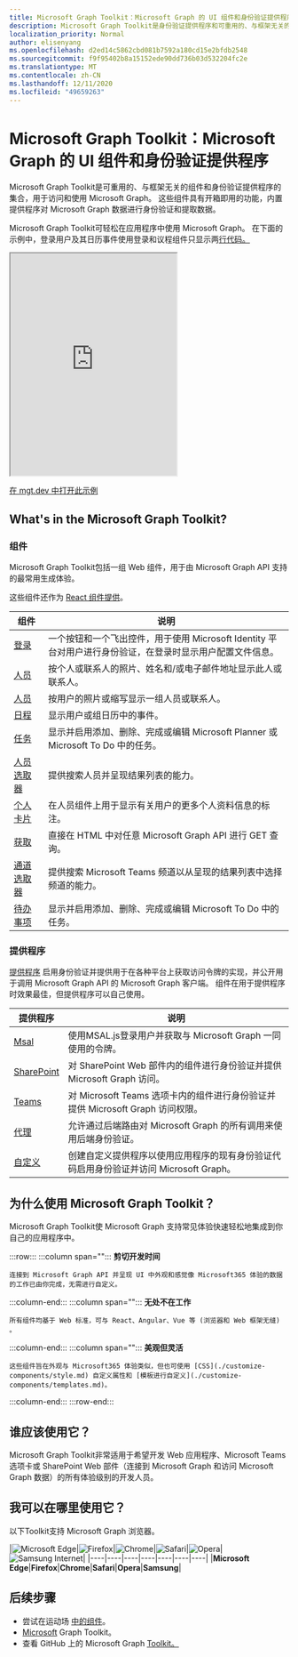```yaml
---
title: Microsoft Graph Toolkit：Microsoft Graph 的 UI 组件和身份验证提供程序
description: Microsoft Graph Toolkit是身份验证提供程序和可重用的、与框架无关的 Web 组件的集合，用于访问和使用 Microsoft Graph。
localization_priority: Normal
author: elisenyang
ms.openlocfilehash: d2ed14c5862cbd081b7592a180cd15e2bfdb2548
ms.sourcegitcommit: f9f95402b8a15152ede90dd736b03d532204fc2e
ms.translationtype: MT
ms.contentlocale: zh-CN
ms.lasthandoff: 12/11/2020
ms.locfileid: "49659263"
---
```

# <a name="microsoft-graph-toolkit-ui-components-and-authentication-providers-for-microsoft-graph"></a>Microsoft Graph Toolkit：Microsoft Graph 的 UI 组件和身份验证提供程序 

Microsoft Graph Toolkit是可重用的、与框架无关的组件和身份验证提供程序的集合，用于访问和使用 Microsoft Graph。 这些组件具有开箱即用的功能，内置提供程序对 Microsoft Graph 数据进行身份验证和提取数据。

Microsoft Graph Toolkit可轻松在应用程序中使用 Microsoft Graph。 在下面的示例中，登录用户及其日历事件使用登录和议程组件只显示两[行代码。](./components/agenda.md) [](./components/login.md)

<iframe src="https://mgt.dev/iframe.html?id=samples-general--login-to-show-agenda&source=docs&source=docs" height="400"></iframe>

[在 mgt.dev 中打开此示例](https://mgt.dev/?path=/story/samples-general--login-to-show-agenda&source=docs)

## <a name="whats-in-the-microsoft-graph-toolkit"></a>What's in the Microsoft Graph Toolkit?

### <a name="components"></a>组件

Microsoft Graph Toolkit包括一组 Web 组件，用于由 Microsoft Graph API 支持的最常用生成体验。 

这些组件还作为 [React 组件提供](./get-started/mgt-react.md)。

|组件|说明|
|---------|-----------|
|[登录](./components/login.md)|一个按钮和一个飞出控件，用于使用 Microsoft Identity 平台对用户进行身份验证，在登录时显示用户配置文件信息。|
|[人员](./components/person.md)|按个人或联系人的照片、姓名和/或电子邮件地址显示此人或联系人。|
|[人员](./components/people.md)|按用户的照片或缩写显示一组人员或联系人。|
|[日程](./components/agenda.md)|显示用户或组日历中的事件。|
|[任务](./components/tasks.md)|显示并启用添加、删除、完成或编辑 Microsoft Planner 或 Microsoft To Do 中的任务。|
|[人员选取器](./components/people-picker.md)|提供搜索人员并呈现结果列表的能力。|
|[个人卡片](./components/person-card.md)|在人员组件上用于显示有关用户的更多个人资料信息的标注。|
|[获取](./components/get.md)|直接在 HTML 中对任意 Microsoft Graph API 进行 GET 查询。|
|[通道选取器](./components/teams-channel-picker.md)|提供搜索 Microsoft Teams 频道以从呈现的结果列表中选择频道的能力。|
|[待办事项](./components/todo.md)|显示并启用添加、删除、完成或编辑 Microsoft To Do 中的任务。|

### <a name="providers"></a>提供程序

[提供程序](/providers/providers.md) 启用身份验证并提供用于在各种平台上获取访问令牌的实现，并公开用于调用 Microsoft Graph API 的 Microsoft Graph 客户端。 组件在用于提供程序时效果最佳，但提供程序可以自己使用。

|提供程序|说明|
|---------|-----------|
|[Msal](./providers/msal.md)|使用MSAL.js登录用户并获取与 Microsoft Graph 一同使用的令牌。|
|[SharePoint](./providers/sharepoint.md)|对 SharePoint Web 部件内的组件进行身份验证并提供 Microsoft Graph 访问。|
|[Teams](./providers/teams.md)|对 Microsoft Teams 选项卡内的组件进行身份验证并提供 Microsoft Graph 访问权限。|
|[代理](./providers/proxy.md)|允许通过后端路由对 Microsoft Graph 的所有调用来使用后端身份验证。|
|[自定义](./providers/custom.md)|创建自定义提供程序以使用应用程序的现有身份验证代码启用身份验证并访问 Microsoft Graph。|

## <a name="why-use-the-microsoft-graph-toolkit"></a>为什么使用 Microsoft Graph Toolkit？

Microsoft Graph Toolkit使 Microsoft Graph 支持常见体验快速轻松地集成到你自己的应用程序中。

:::row:::
   :::column span="":::
    **剪切开发时间**

    连接到 Microsoft Graph API 并呈现 UI 中外观和感觉像 Microsoft365 体验的数据的工作已由你完成，无需进行自定义。
  :::column-end:::
  :::column span="":::
    **无处不在工作**

    所有组件均基于 Web 标准，可与 React、Angular、Vue 等 (浏览器和 Web 框架无缝) 。 
  :::column-end:::
  :::column span="":::
    **美观但灵活**

    这些组件旨在外观与 Microsoft365 体验类似，但也可使用 [CSS](./customize-components/style.md) 自定义属性和 [模板进行自定义](./customize-components/templates.md)。
  :::column-end:::
:::row-end:::

## <a name="who-should-use-it"></a>谁应该使用它？

Microsoft Graph Toolkit非常适用于希望开发 Web 应用程序、Microsoft Teams 选项卡或 SharePoint Web 部件（连接到 Microsoft Graph 和访问 Microsoft Graph 数据）的所有体验级别的开发人员。

## <a name="where-can-i-use-it"></a>我可以在哪里使用它？

以下Toolkit支持 Microsoft Graph 浏览器。

|![Microsoft Edge](images/edgeIcon.png)|![Firefox](images/firefoxIcon.png)|![Chrome](images/chromeIcon.png)|![Safari](images/safariIcon.png)|![Opera](images/operaIcon.png)|![Samsung Internet](images/samsungInternetIcon.png)|
|----|----|----|----|----|----|----|
|**Microsoft Edge**|**Firefox**|**Chrome**|**Safari**|**Opera**|**Samsung**|

## <a name="next-steps"></a>后续步骤

- 尝试在运动场 [中的组件](https://mgt.dev)。
- [Microsoft](./get-started/overview.md) Graph Toolkit。
- 查看 GitHub 上的 Microsoft Graph [Toolkit。](https://aka.ms/mgt)
